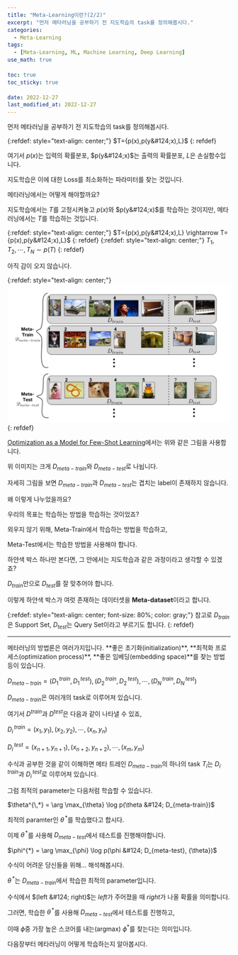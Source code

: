 ```yaml
---
title: "Meta-Learning이란?(2/2)"
excerpt: "먼저 메타러닝을 공부하기 전 지도학습의 task를 정의해봅시다."
categories:
  - Meta-Learning
tags:
  - [Meta-Learning, ML, Machine Learning, Deep Learning]
use_math: true

toc: true
toc_sticky: true

date: 2022-12-27
last_modified_at: 2022-12-27
---
```


먼저 메타러닝을 공부하기 전 지도학습의 task를 정의해봅시다.

{:refdef: style="text-align: center;"}
$T={p(x),p(y&#124;x),L}$
{: refdef}

여기서 $p(x)$는 입력의 확률분포, $p(y&#124;x)$는 출력의 확률분포, $L$은 손실함수입니다.

지도학습은 이에 대한 Loss를 최소화하는 파라미터를 찾는 것입니다.

메타러닝에서는 어떻게 해야할까요?

지도학습에서는 $T$를 고정시켜놓고 $p(x)$와 $p(y&#124;x)$를 학습하는 것이지만, 메타러닝에서는 $T$를 학습하는 것입니다.

{:refdef: style="text-align: center;"}
$T={p(x),p(y&#124;x),L} \rightarrow T={p(x),p(y&#124;x),L}$
{: refdef}
{:refdef: style="text-align: center;"}
$T_{1}, T_{2}, \cdots, T_{N} \sim p(T)$
{: refdef}

아직 감이 오지 않습니다.

{:refdef: style="text-align: center;"}
![img](/assets/img/meta_figure3.png)
{: refdef}

[Optimization as a Model for Few-Shot Learning](https://openreview.net/pdf?id=rJY0-Kcll)에서는 위와 같은 그림을 사용합니다.

위 이미지는 크게 $D_{meta-train}$와 $D_{meta-test}$로 나뉩니다.

자세히 그림을 보면 $D_{meta-train}$과 $D_{meta-test}$는 겹치는 label이 존재하지 않습니다.

왜 이렇게 나누었을까요?

우리의 목표는 학습하는 방법을 학습하는 것이었죠?

외우지 않기 위해, Meta-Train에서 학습하는 방법을 학습하고,

Meta-Test에서는 학습한 방법을 사용해야 합니다.

하얀색 박스 하나만 본다면, 그 안에서는 지도학습과 같은 과정이라고 생각할 수 있겠죠?

$D_{train}$만으로 $D_{test}$를 잘 맞추어야 합니다.

이렇게 하얀색 박스가 여럿 존재하는 데이터셋을 **Meta-dataset**이라고 합니다.

{:refdef: style="text-align: center; font-size: 80%; color: gray;"}
참고로 $D_{train}$은 Support Set, $D_{test}$는 Query Set이라고 부르기도 합니다.
{: refdef}

<hr/>
메타러닝의 방법론은 여러가지입니다.
**좋은 초기화(initialization)**, **최적화 프로세스(optimization process)**, **좋은 임베딩(embedding space)**를 찾는 방법 등이 있습니다.

$D_{meta-train} = {(D_{1}^{\, train}, D_{1}^{\,test}), (D_{2}^{\,train}, D_{2}^{\,test}), \cdots, (D_{N}^{\,train}, D_{N}^{\,test})}$

$D_{meta-train}$은 여러개의 task로 이루어져 있습니다.

여기서 $D^{train}$과 $D^{test}$은 다음과 같이 나타낼 수 있죠,

$D_{i}^{\,train} = {(x_{1}, y_{1}), (x_{2}, y_{2}), \cdots, (x_{n}, y_{n})}$
<br/><br/>
$D_{i}^{\,test} = {(x_{n+1}, y_{n+1}), (x_{n+2}, y_{n+2}), \cdots, (x_{m}, y_{m})}$

수식과 공부한 것을 같이 이해하면 메타 트레인 $D_{meta-train}$의 하나의 task $T_{i}$는 $D_{i}^{\,train}$과 $D_{i}^{\,test}$로 이루어져 있습니다.

그럼 최적의 parameter는 다음처럼 학습할 수 있습니다.

$\theta^{\,*} = \arg \max_{\theta} \log p(\theta &#124; D_{meta-train})$

최적의 paramter인 $\theta^{\,*}$를 학습했다고 합시다.

이제 $\theta^{\,*}$를 사용해 $D_{meta-test}$에서 테스트를 진행해야합니다.

$\phi^{*} = \arg \max_{\phi} \log p(\phi &#124; D_{meta-test}, {\theta})$

수식이 어려운 당신들을 위해... 해석해봅시다.

$\theta^{\,*}$는 $D_{meta-train}$에서 학습한 최적의 parameter입니다.

수식에서 $(left &#124; right)$는 $left$가 주어졌을 때 $right$가 나올 확률을 의미합니다.

그러면, 학습한 $\theta^{\,*}$를 사용해 $D_{meta-test}$에서 테스트를 진행하고,

이때 $\phi$중 가장 높은 스코어를 내는(argmax) $\phi^{*}$를 찾는다는 의미입니다.

다음장부터 메타러닝이 어떻게 학습하는지 알아봅시다.
